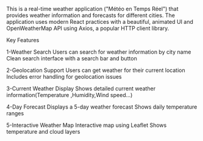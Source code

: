 This is a real-time weather application ("Météo en Temps Réel") that provides weather information and forecasts for different cities.
The application uses modern React practices with a beautiful, animated UI and OpenWeatherMap API  using Axios, a popular HTTP client library.

Key Features

1-Weather Search
Users can search for weather information by city name
Clean search interface with a search bar and button

2-Geolocation Support
Users can get weather for their current location
Includes error handling for geolocation issues

3-Current Weather Display
Shows detailed current weather information(Temperature ,Humidity,Wind speed...)

4-Day Forecast
Displays a 5-day weather forecast
Shows daily temperature ranges

5-Interactive Weather Map
Interactive map using Leaflet
Shows temperature and cloud layers
